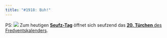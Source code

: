 ```yaml
---
title: "#1918: Buh!"
---
```


PS:
<a href="http://www.fonflatter.de/advent10"><img src="http://www.fonflatter.de/adv10/erfindungen_s.png"></a>
Zum heutigen <a href="http://www.fonflatter.de/kalender"><strong>Seufz-Tag</strong></a> öffnet sich seufzend das <a href="http://www.fonflatter.de/advent10"><strong>20. Türchen</strong> des Fredventskalenders</a>.

